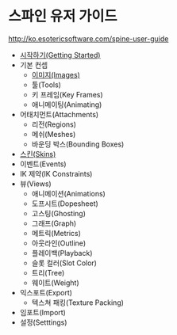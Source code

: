스파인 유저 가이드
==================
<http://ko.esotericsoftware.com/spine-user-guide>

* <a href="./user_guide/10_get_started/">시작하기(Getting Started)</a>
* 기본 컨셉
	* <a href="./user_guide/21_images/">이미지(Images)</a>
	* 툴(Tools)
	* 키 프레임(Key Frames)
	* 애니메이팅(Animating)
* 어태치먼트(Attachments)
	* 리전(Regions)
	* 메쉬(Meshes)
	* 바운딩 박스(Bounding Boxes)
* <a href="./user_guide/40_skins/">스킨(Skins)</a>
* 이벤트(Events)
* IK 제약(IK Constraints)
* 뷰(Views)
	* 애니메이션(Animations)
	* 도프시트(Dopesheet)
	* 고스팅(Ghosting)
	* 그래프(Graph)
	* 메트릭(Metrics)
	* 아웃라인(Outline)
	* 플레이백(Playback)
	* 슬롯 컬러(Slot Color)
	* 트리(Tree)
	* 웨이트(Weight)
* 익스포트(Export)
	* 텍스쳐 패킹(Texture Packing)
* 임포트(Import)
* 설정(Setttings) 